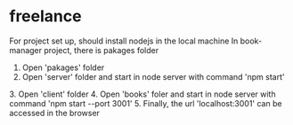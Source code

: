 # freelance

For project set up, should install nodejs in the local machine
In book-manager project, there is pakages folder
1. Open 'pakages' folder
2. Open 'server' folder and start in node server with command 'npm start'
<server is Json server folder to mock data for the project>
3. Open 'client' folder
4. Open 'books' foler and start in node server with command 'npm start --port 3001'
5. Finally, the url 'localhost:3001' can be accessed in the browser
